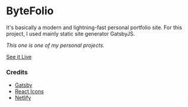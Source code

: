 # ByteFolio

It's basically a modern and lightning-fast personal portfolio site. For this project, I used mainly static site generator GatsbyJS.

_This one is one of my personal projects._

[See it Live](https://eager-nobel-acdfd9.netlify.app/)

### Credits

- [Gatsby](https://www.gatsbyjs.com)
- [React Icons](https://react-icons.github.io/react-icons/)
- [Netlify](https://www.netlify.com/)
